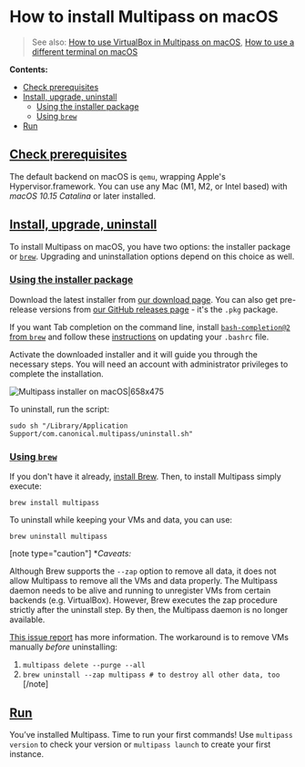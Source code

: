 # How to install Multipass on macOS

> See also: [How to use VirtualBox in Multipass on macOS](/t/16591), [How to use a different terminal on macOS](/t/14955)

**Contents:**

- [Check prerequisites](#heading--check-prerequisites)
- [Install, upgrade, uninstall](#heading--install-upgrade-uninstall)
  - [Using the installer package](#heading--use-the-installer-package)
  - [Using `brew`](#heading--use-brew)
- [Run](#heading--run)

<a href="#heading--check-prerequisites"><h2 id="heading--check-prerequisites">Check prerequisites</h2></a>

<!--### Hypervisor.framework / hyperkit-->

The default backend on macOS is `qemu`, wrapping Apple's Hypervisor.framework. You can use any Mac (M1, M2, or Intel based) with _macOS 10.15 Catalina_ or later installed.

<a href="#heading--install-upgrade-uninstall"><h2 id="heading--install-upgrade-uninstall">Install, upgrade, uninstall</h2></a>

To install Multipass on macOS, you have two options: the installer package or [`brew`](https://brew.sh/). Upgrading and uninstallation options depend on this choice as well.

<a href="#heading--use-the-installer-package"><h3 id="heading--use-the-installer-package">Using the installer package</h3></a>

Download the latest installer from [our download page](https://multipass.run/download/macos). You can also get pre-release versions from [our GitHub releases page](https://github.com/canonical/multipass/releases/) - it's the `.pkg` package.

If you want Tab completion on the command line, install [`bash-completion@2` from `brew`](https://formulae.brew.sh/formula/bash-completion@2) and follow these [instructions](https://docs.brew.sh/Shell-Completion) on updating your `.bashrc` file.

Activate the downloaded installer and it will guide you through the necessary steps. You will need an account with administrator privileges to complete the installation.

![Multipass installer on macOS|658x475](upload://oBqM17GtMd6dzpBJ2OWl3fexIP2.png)

To uninstall, run the script:

```plain
sudo sh "/Library/Application Support/com.canonical.multipass/uninstall.sh"
```

<a href="#heading--use-brew"><h3 id="heading--use-brew">Using `brew`</h3></a>

If you don't have it already, [install Brew](https://brew.sh/). Then, to install Multipass simply execute:

```plain
brew install multipass
```

To uninstall while keeping your VMs and data, you can use:

```plain
brew uninstall multipass
```

[note type="caution"]
*_Caveats:_

Although Brew supports the `--zap` option to remove all data, it does not allow Multipass to remove all the VMs and data properly. The Multipass daemon needs to be alive and running to unregister VMs from certain backends (e.g. VirtualBox). However, Brew executes the zap procedure strictly after the uninstall step. By then, the Multipass daemon is no longer available.

[This issue report](https://github.com/Homebrew/homebrew-cask/issues/85498) has more information. The workaround is to remove VMs manually _before_ uninstalling:

1. `multipass delete --purge --all`  
2. `brew uninstall --zap multipass # to destroy all other data, too`
[/note]

<a href="#heading--run"><h2 id="heading--run">Run</h2></a>

You’ve installed Multipass. Time to run your first commands! Use `multipass version` to check your version or `multipass launch` to create your first instance.

<!--PREVIOUS DRAFT:
## Prerequisites

### Hypervisor.framework / hyperkit

The default backend on macOS is `hyperkit` on Intel, and `qemu` on the M1, wrapping Apple's Hypervisor.framework. You can use any M1 Mac, or a _2010_ or newer Intel Mac with _macOS 10.14 Mojave_ or later installed.

## Installation

To install Multipass on macOS, you have two options: the installer package or [`brew`](https://brew.sh/):

### Installer

Download the latest installer from [our GitHub releases page](https://github.com/CanonicalLtd/multipass/releases/) - it's the `.pkg` package.

If you want Tab completion on the command line, install [`bash-completion` from `brew`](https://formulae.brew.sh/formula/bash-completion) first.

Activate the downloaded installer and it will guide you through the steps necessary. You will need an account with Administrator privileges to complete the installation.

![Multipass installer on macOS|658x475](upload://oBqM17GtMd6dzpBJ2OWl3fexIP2.png)

There's a script to uninstall:
```plain
$ sudo sh "/Library/Application Support/com.canonical.multipass/uninstall.sh"
```

### Brew
Have a look at [`brew.sh`](https://brew.sh/) on instructions to install Brew itself. Then, it's a simple:
```plain
$ brew install --cask multipass
```

To uninstall:
```plain
$ brew uninstall multipass
# or, to destroy all data
$ brew uninstall --zap multipass
```

## First run

Once installed, open the **Terminal** app and you can use `multipass launch` to create your first instance.

With `multipass version` you can check which version you have running:

```plain
$ multipass version
multipass 1.9.0+mac
multipassd 1.9.0+mac
```

Have a look at [Working with instances](/t/working-with-multipass-instances/8422) to quickly get off the ground!

-->